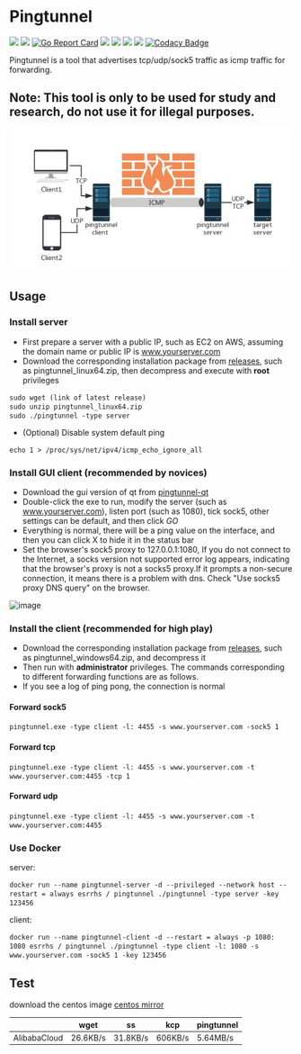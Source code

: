 # Pingtunnel

[<img src="https://img.shields.io/github/license/esrrhs/pingtunnel">](https://github.com/esrrhs/pingtunnel)
[<img src="https://img.shields.io/github/languages/top/esrrhs/pingtunnel">](https://github.com/esrrhs/pingtunnel)
[![Go Report Card](https://goreportcard.com/badge/github.com/esrrhs/pingtunnel)](https://goreportcard.com/report/github.com/esrrhs/pingtunnel)
[<img src="https://img.shields.io/github/v/release/esrrhs/pingtunnel">](https://github.com/esrrhs/pingtunnel/releases)
[<img src="https://img.shields.io/github/downloads/esrrhs/pingtunnel/total">](https://github.com/esrrhs/pingtunnel/releases)
[<img src="https://img.shields.io/docker/pulls/esrrhs/pingtunnel">](https://hub.docker.com/repository/docker/esrrhs/pingtunnel)
[<img src="https://img.shields.io/github/workflow/status/esrrhs/pingtunnel/Go">](https://github.com/esrrhs/pingtunnel/actions)
[![Codacy Badge](https://api.codacy.com/project/badge/Grade/a200bca59d1b4ca7a9c2cdb564508b47)](https://www.codacy.com/manual/esrrhs/pingtunnel?utm_source=github.com&utm_medium=referral&utm_content=esrrhs/pingtunnel&utm_campaign=Badge_Grade)

Pingtunnel is a tool that advertises tcp/udp/sock5 traffic as icmp traffic for forwarding.

## Note: This tool is only to be used for study and research, do not use it for illegal purposes.

![image](network.jpg)

## Usage

### Install server

-  First prepare a server with a public IP, such as EC2 on AWS, assuming the domain name or public IP is www.yourserver.com
-  Download the corresponding installation package from [releases](https://github.com/esrrhs/pingtunnel/releases), such as pingtunnel_linux64.zip, then decompress and execute with **root** privileges

```
sudo wget (link of latest release)
sudo unzip pingtunnel_linux64.zip
sudo ./pingtunnel -type server
```

-  (Optional) Disable system default ping

```
echo 1 > /proc/sys/net/ipv4/icmp_echo_ignore_all
```

### Install GUI client (recommended by novices)

-  Download the gui version of qt from [pingtunnel-qt](https://github.com/esrrhs/pingtunnel-qt)
-  Double-click the exe to run, modify the server (such as www.yourserver.com), listen port (such as 1080), tick sock5, other settings can be default, and then click _GO_
-  Everything is normal, there will be a ping value on the interface, and then you can click X to hide it in the status bar
-  Set the browser's sock5 proxy to 127.0.0.1:1080, If you do not connect to the Internet, a socks version not supported error log appears, indicating that the browser's proxy is not a socks5 proxy.If it prompts a non-secure connection, it means there is a problem with dns. Check "Use socks5 proxy DNS query" on the browser.

![image](qtrun.jpg)

### Install the client (recommended for high play)

-  Download the corresponding installation package from [releases](https://github.com/esrrhs/pingtunnel/releases), such as pingtunnel_windows64.zip, and decompress it
-  Then run with **administrator** privileges. The commands corresponding to different forwarding functions are as follows.
-  If you see a log of ping pong, the connection is normal

#### Forward sock5

```
pingtunnel.exe -type client -l: 4455 -s www.yourserver.com -sock5 1
```

#### Forward tcp

```
pingtunnel.exe -type client -l: 4455 -s www.yourserver.com -t www.yourserver.com:4455 -tcp 1
```

#### Forward udp

```
pingtunnel.exe -type client -l: 4455 -s www.yourserver.com -t www.yourserver.com:4455
```

### Use Docker

server:

```
docker run --name pingtunnel-server -d --privileged --network host --restart = always esrrhs / pingtunnel ./pingtunnel -type server -key 123456
```

client:

```
docker run --name pingtunnel-client -d --restart = always -p 1080: 1080 esrrhs / pingtunnel ./pingtunnel -type client -l: 1080 -s www.yourserver.com -sock5 1 -key 123456
```

## Test

download the centos image [centos mirror](http://mirrors.ocf.berkeley.edu/centos/8.2.2004/isos/x86_64/CentOS-8.2.2004-x86_64-dvd1.iso)

|              | wget     | ss       | kcp     | pingtunnel |
| ------------ | -------- | -------- | ------- | ---------- |
| AlibabaCloud | 26.6KB/s | 31.8KB/s | 606KB/s | 5.64MB/s   |
